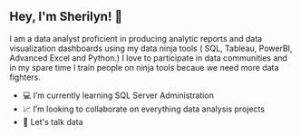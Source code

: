 Hey, I'm Sherilyn! 👋
---

I am a data analyst proficient in producing analytic reports and data visualization dashboards using my data ninja tools ( SQL, Tableau, PowerBI, Advanced Excel and Python.) I love to participate in data communities and in my spare time I train people  on ninja tools becaue we need more data fighters. 

- :computer: I’m currently learning SQL Server Administration
- :chart_with_upwards_trend: I’m looking to collaborate on everything data analysis projects
- :speech_balloon: Let's talk data 
